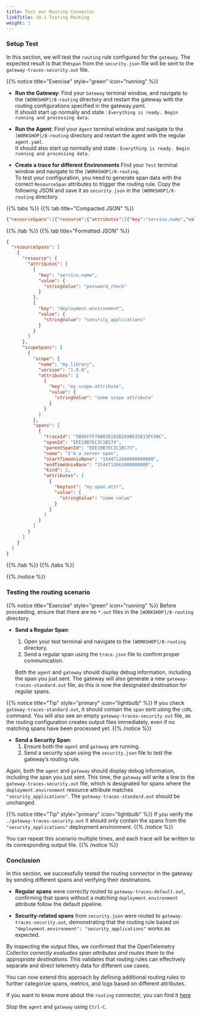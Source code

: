 ```yaml
---
title: Test our Routing Connector
linkTitle: 10.1 Testing Routing
weight: 1
---
```


### Setup Test

In this section, we will test the `routing` rule configured for the `gateway`. The expected result is that the`span` from the `security.json` file will be sent to the `gateway-traces-security.out` file.

{{% notice title="Exercise" style="green" icon="running" %}}

- **Run the Gateway**:
Find your `Gateway` terminal window, and navigate to the `[WORKSHOP]/8-routing` directory and restart the gateway with the routing configurations specified in the gateway.yaml.  
It should start up normally and state : `Everything is ready. Begin running and processing data.`

- **Run the Agent**:
Find your `Agent` terminal window and navigate to the `[WORKSHOP]/8-routing` directory and restart the agent with the regular `agent.yaml`.  
It should also start up normally and state : `Everything is ready. Begin running and processing data.`

- **Create a trace for different Environments**
Find your `Test` terminal window and navigate to the `[WORKSHOP]/8-routing`.  
To test your configuration, you need to generate span data with the correct `ResourceSpan` attributes to trigger the routing rule. Copy the following JSON and save it as `security.json` in the `[WORKSHOP]/8-routing` directory.

{{% tabs %}}
{{% tab title="Compacted JSON" %}}

```json
{"resourceSpans":[{"resource":{"attributes":[{"key":"service.name","value":{"stringValue":"password_check"}},{"key":"deployment.environment","value":{"stringValue":"security_applications"}}]},"scopeSpans":[{"scope":{"name":"my.library","version":"1.0.0","attributes":[{"key":"my.scope.attribute","value":{"stringValue":"some scope attribute"}}]},"spans":[{"traceId":"5B8EFFF798038103D269B633813FC60C","spanId":"EEE19B7EC3C1B174","parentSpanId":"EEE19B7EC3C1B173","name":"I'm a server span","startTimeUnixNano":"1544712660000000000","endTimeUnixNano":"1544712661000000000","kind":2,"attributes":[{"keytest":"my.span.attr","value":{"stringValue":"some value"}}]}]}]}]}
```

{{% /tab %}}
{{% tab title="Formatted JSON" %}}

```json
{
  "resourceSpans": [
    {
      "resource": {
        "attributes": [
          {
            "key": "service.name",
            "value": {
              "stringValue": "password_check"
            }
          },
          {
            "key": "deployment.environment",
            "value": {
              "stringValue": "security_applications"
            }
          }
        ]
      },
      "scopeSpans": [
        {
          "scope": {
            "name": "my.library",
            "version": "1.0.0",
            "attributes": [
              {
                "key": "my.scope.attribute",
                "value": {
                  "stringValue": "some scope attribute"
                }
              }
            ]
          },
          "spans": [
            {
              "traceId": "5B8EFFF798038103D269B633813FC60C",
              "spanId": "EEE19B7EC3C1B174",
              "parentSpanId": "EEE19B7EC3C1B173",
              "name": "I'm a server span",
              "startTimeUnixNano": "1544712660000000000",
              "endTimeUnixNano": "1544712661000000000",
              "kind": 2,
              "attributes": [
                {
                  "keytest": "my.span.attr",
                  "value": {
                    "stringValue": "some value"
                  }
                }
              ]
            }
          ]
        }
      ]
    }
  ]
}
```

{{% /tab %}}
{{% /tabs %}}

{{% /notice %}}

### Testing the routing scenario

{{% notice title="Exercise" style="green" icon="running" %}}
Before proceeding, ensure that there are no `*.out` files in the `[WORKSHOP]/8-routing` directory.

- **Send a Regular Span**:  
  1. Open your test terminal and navigate to the `[WORKSHOP]/8-routing` directory.
  2. Send a regular span using the `trace.json` file to confirm proper communication.

  Both the `agent` and `gateway` should display debug information, including the span you just sent. The gateway will also generate a new `gateway-traces-standard.out` file, as this is now the designated destination for regular spans.

{{% notice title="Tip" style="primary" icon="lightbulb" %}}
If you check `gateway-traces-standard.out`, it should contain the `span` sent using the `cURL` command. You will also see an empty `gateway-traces-security.out` file, as the routing configuration creates output files immediately, even if no matching spans have been processed yet.
{{% /notice %}}

- **Send a Security Span**:  
  1. Ensure both the `agent` and `gateway` are running.
  2. Send a security span using the `security.json` file to test the gateway’s routing rule.

Again, both the `agent` and `gateway` should display debug information, including the span you just sent. This time, the `gateway` will write a line to the `gateway-traces-security.out` file, which is designated for spans where the `deployment.environment` resource attribute matches `"security_applications"`.
The `gateway-traces-standard.out` should be unchanged.

{{% notice title="Tip" style="primary" icon="lightbulb" %}}
If you verify the `./gateway-traces-security.out` it should only contain the spans from the `"security_applications"` deployment.environment.
{{% /notice %}}

You can repeat this scenario multiple times, and each trace will be written to its corresponding output file.
{{% /notice %}}

### Conclusion

In this section, we successfully tested the routing connector in the gateway by sending different spans and verifying their destinations.

- **Regular spans** were correctly routed to `gateway-traces-default.out`, confirming that spans without a matching `deployment.environment` attribute follow the default pipeline.

- **Security-related spans** from `security.json` were routed to `gateway-traces-security.out`, demonstrating that the routing rule based on `"deployment.environment": "security_applications"` works as expected.

By inspecting the output files, we confirmed that the OpenTelemetry Collector *correctly evaluates span attributes and routes them to the appropriate destinations*. This validates that routing rules can effectively separate and direct telemetry data for different use cases.

You can now extend this approach by defining additional routing rules to further categorize spans, metrics, and logs based on different attributes.

If you want to know more about the `routing` connector, you can find it [here](https://github.com/open-telemetry/opentelemetry-collector-contrib/tree/main/connector/routingconnector)

Stop the `agent` and `gateway` using `Ctrl-C`.

